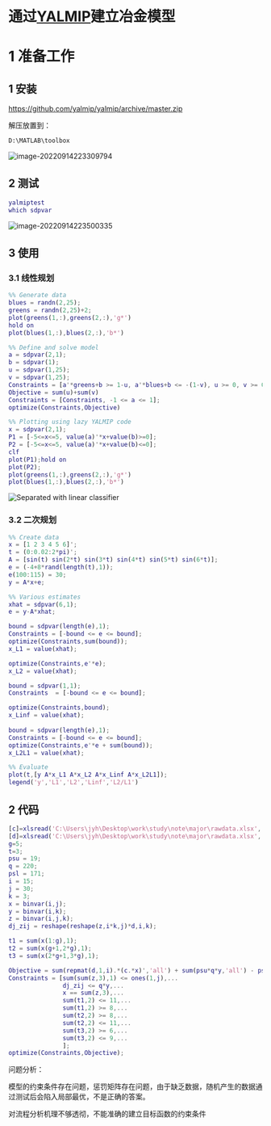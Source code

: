 # 通过[YALMIP](https://yalmip.github.io/)建立冶金模型

# 1 准备工作

## 1 安装

https://github.com/yalmip/yalmip/archive/master.zip

解压放置到：

```bash
D:\MATLAB\toolbox
```

![image-20220914223309794](https://picgo-1259245122.cos.ap-shanghai.myqcloud.com/img/postgraduate/major/note/202209142233778.png)

## 2 测试

```matlab
yalmiptest
which sdpvar
```

![image-20220914223500335](https://picgo-1259245122.cos.ap-shanghai.myqcloud.com/img/postgraduate/major/note/202209142235775.png)

## 3 使用

### 3.1 线性规划

```matlab
%% Generate data
blues = randn(2,25);
greens = randn(2,25)+2;
plot(greens(1,:),greens(2,:),'g*')
hold on
plot(blues(1,:),blues(2,:),'b*')

%% Define and solve model
a = sdpvar(2,1);
b = sdpvar(1);
u = sdpvar(1,25);
v = sdpvar(1,25);
Constraints = [a'*greens+b >= 1-u, a'*blues+b <= -(1-v), u >= 0, v >= 0]
Objective = sum(u)+sum(v)
Constraints = [Constraints, -1 <= a <= 1];
optimize(Constraints,Objective)

%% Plotting using lazy YALMIP code
x = sdpvar(2,1);
P1 = [-5<=x<=5, value(a)'*x+value(b)>=0];
P2 = [-5<=x<=5, value(a)'*x+value(b)<=0];
clf
plot(P1);hold on
plot(P2);
plot(greens(1,:),greens(2,:),'g*')
plot(blues(1,:),blues(2,:),'b*')
```

![Separated with linear classifier](https://picgo-1259245122.cos.ap-shanghai.myqcloud.com/img/postgraduate/major/note/202209152344869.png)

### 3.2 二次规划

```matlab
%% Create data
x = [1 2 3 4 5 6]';
t = (0:0.02:2*pi)';
A = [sin(t) sin(2*t) sin(3*t) sin(4*t) sin(5*t) sin(6*t)];
e = (-4+8*rand(length(t),1));
e(100:115) = 30;
y = A*x+e;

%% Various estimates
xhat = sdpvar(6,1);
e = y-A*xhat;

bound = sdpvar(length(e),1);
Constraints = [-bound <= e <= bound];
optimize(Constraints,sum(bound));
x_L1 = value(xhat);

optimize(Constraints,e'*e);
x_L2 = value(xhat);

bound = sdpvar(1,1);
Constraints  = [-bound <= e <= bound];

optimize(Constraints,bound);
x_Linf = value(xhat);
         
bound = sdpvar(length(e),1);
Constraints = [-bound <= e <= bound];         
optimize(Constraints,e'*e + sum(bound));
x_L2L1 = value(xhat);

%% Evaluate
plot(t,[y A*x_L1 A*x_L2 A*x_Linf A*x_L2L1]);
legend('y','L1','L2','Linf','L2/L1')
```



## 2 代码

```matlab
[c]=xlsread('C:\Users\jyh\Desktop\work\study\note\major\rawdata.xlsx', 1);
[d]=xlsread('C:\Users\jyh\Desktop\work\study\note\major\rawdata.xlsx', 2);
g=5;
t=3;
psu = 19;
q = 220;
psl = 171;
i = 15;
j = 30;
k = 3;
x = binvar(i,j);
y = binvar(i,k);
z = binvar(i,j,k);
dj_zij = reshape(reshape(z,i*k,j)*d,i,k);

t1 = sum(x(1:g),1);
t2 = sum(x(g+1,2*g),1);
t3 = sum(x(2*g+1,3*g),1);

Objective = sum(repmat(d,1,i).*(c.*x)','all') + sum(psu*q*y,'all') - psu*d'*(sum(x,1))' + psl*d'*(1-sum(x,1))';
Constraints = [sum(sum(z,3),1) <= ones(1,j),...
               dj_zij <= q*y,...
               x == sum(z,3),...
               sum(t1,2) <= 11,...
               sum(t1,2) >= 8,...
               sum(t2,2) >= 8,...
               sum(t2,2) <= 11,...
               sum(t3,2) >= 6,...
               sum(t3,2) <= 9,...
               ];
optimize(Constraints,Objective);           
```

问题分析：

模型的约束条件存在问题，惩罚矩阵存在问题，由于缺乏数据，随机产生的数据通过测试后会陷入局部最优，不是正确的答案。

对流程分析机理不够透彻，不能准确的建立目标函数的约束条件















